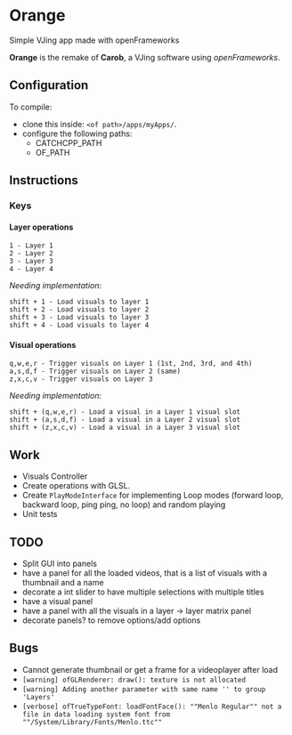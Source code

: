 # Orange
Simple VJing app made with openFrameworks

**Orange** is the remake of **Carob**, a VJing software using *openFrameworks*.

## Configuration

To compile:
 - clone this inside: `<of path>/apps/myApps/`.
 - configure the following paths:
   - CATCHCPP_PATH
   - OF_PATH 

## Instructions

### Keys

#### Layer operations


```
1 - Layer 1
2 - Layer 2
3 - Layer 3
4 - Layer 4
```

*Needing implementation*:

```
shift + 1 - Load visuals to layer 1
shift + 2 - Load visuals to layer 2
shift + 3 - Load visuals to layer 3
shift + 4 - Load visuals to layer 4
```


#### Visual operations

```
q,w,e,r - Trigger visuals on Layer 1 (1st, 2nd, 3rd, and 4th)
a,s,d,f - Trigger visuals on Layer 2 (same)
z,x,c,v - Trigger visuals on Layer 3
```

*Needing implementation*:

```
shift + (q,w,e,r) - Load a visual in a Layer 1 visual slot
shift + (a,s,d,f) - Load a visual in a Layer 2 visual slot
shift + (z,x,c,v) - Load a visual in a Layer 3 visual slot
```
## Work

- Visuals Controller
- Create operations with GLSL.
- Create `PlayModeInterface` for implementing Loop modes (forward loop, backward loop, ping ping, no loop) and random playing
- Unit tests

## TODO

- Split GUI into panels
- have a panel for all the loaded videos, that is a list of visuals with a thumbnail and a name
- decorate a int slider to have multiple selections with multiple titles
- have a visual panel
- have a panel with all the visuals in a layer -> layer matrix panel
- decorate panels? to remove options/add options


## Bugs

- Cannot generate thumbnail or get a frame for a videoplayer after load
- `[warning] ofGLRenderer: draw(): texture is not allocated`
- `[warning] Adding another parameter with same name '' to group 'Layers'`
- `[verbose] ofTrueTypeFont: loadFontFace(): ""Menlo Regular"" not a file in data loading system font from ""/System/Library/Fonts/Menlo.ttc""`


